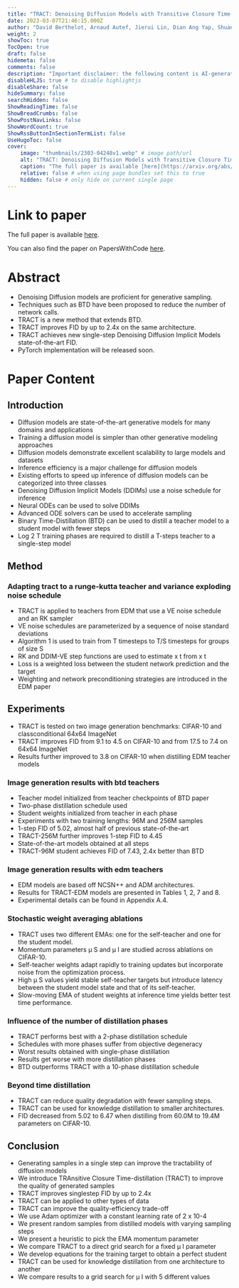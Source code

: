 ```yaml
---
title: "TRACT: Denoising Diffusion Models with Transitive Closure Time-Distillation"
date: 2023-03-07T21:46:15.000Z
author: "David Berthelot, Arnaud Autef, Jierui Lin, Dian Ang Yap, Shuangfei Zhai and 4 others"
weight: 2
showToc: true
TocOpen: true
draft: false
hidemeta: false
comments: false
description: "Important disclaimer: the following content is AI-generated, please make sure to fact check the presented information by reading the full paper."
disableHLJS: true # to disable highlightjs
disableShare: false
hideSummary: false
searchHidden: false
ShowReadingTime: false
ShowBreadCrumbs: false
ShowPostNavLinks: false
ShowWordCount: true
ShowRssButtonInSectionTermList: false
UseHugoToc: false
cover:
    image: "thumbnails/2303-04248v1.webp" # image path/url
    alt: "TRACT: Denoising Diffusion Models with Transitive Closure Time-Distillation" # alt text
    caption: "The full paper is available [here](https://arxiv.org/abs/2303.04248)." # display caption under cover
    relative: false # when using page bundles set this to true
    hidden: false # only hide on current single page
---
```


# Link to paper
The full paper is available [here](https://arxiv.org/abs/2303.04248).

You can also find the paper on PapersWithCode [here](https://paperswithcode.com/paper/tract-denoising-diffusion-models-with).

# Abstract
- Denoising Diffusion models are proficient for generative sampling.
- Techniques such as BTD have been proposed to reduce the number of network calls.
- TRACT is a new method that extends BTD.
- TRACT improves FID by up to 2.4x on the same architecture.
- TRACT achieves new single-step Denoising Diffusion Implicit Models state-of-the-art FID.
- PyTorch implementation will be released soon.

# Paper Content

## Introduction
- Diffusion models are state-of-the-art generative models for many domains and applications
- Training a diffusion model is simpler than other generative modeling approaches
- Diffusion models demonstrate excellent scalability to large models and datasets
- Inference efficiency is a major challenge for diffusion models
- Existing efforts to speed up inference of diffusion models can be categorized into three classes
- Denoising Diffusion Implicit Models (DDIMs) use a noise schedule for inference
- Neural ODEs can be used to solve DDIMs
- Advanced ODE solvers can be used to accelerate sampling
- Binary Time-Distillation (BTD) can be used to distill a teacher model to a student model with fewer steps
- Log 2 T training phases are required to distill a T-steps teacher to a single-step model

## Method

### Adapting tract to a runge-kutta teacher and variance exploding noise schedule
- TRACT is applied to teachers from EDM that use a VE noise schedule and an RK sampler
- VE noise schedules are parameterized by a sequence of noise standard deviations
- Algorithm 1 is used to train from T timesteps to T/S timesteps for groups of size S
- RK and DDIM-VE step functions are used to estimate x t from x t
- Loss is a weighted loss between the student network prediction and the target
- Weighting and network preconditioning strategies are introduced in the EDM paper

## Experiments
- TRACT is tested on two image generation benchmarks: CIFAR-10 and classconditional 64x64 ImageNet
- TRACT improves FID from 9.1 to 4.5 on CIFAR-10 and from 17.5 to 7.4 on 64x64 ImageNet
- Results further improved to 3.8 on CIFAR-10 when distilling EDM teacher models

### Image generation results with btd teachers
- Teacher model initialized from teacher checkpoints of BTD paper
- Two-phase distillation schedule used
- Student weights initialized from teacher in each phase
- Experiments with two training lengths: 96M and 256M samples
- 1-step FID of 5.02, almost half of previous state-of-the-art
- TRACT-256M further improves 1-step FID to 4.45
- State-of-the-art models obtained at all steps
- TRACT-96M student achieves FID of 7.43, 2.4x better than BTD

### Image generation results with edm teachers
- EDM models are based off NCSN++ and ADM architectures.
- Results for TRACT-EDM models are presented in Tables 1, 2, 7 and 8.
- Experimental details can be found in Appendix A.4.

### Stochastic weight averaging ablations
- TRACT uses two different EMAs: one for the self-teacher and one for the student model.
- Momentum parameters µ S and µ I are studied across ablations on CIFAR-10.
- Self-teacher weights adapt rapidly to training updates but incorporate noise from the optimization process.
- High µ S values yield stable self-teacher targets but introduce latency between the student model state and that of its self-teacher.
- Slow-moving EMA of student weights at inference time yields better test time performance.

### Influence of the number of distillation phases
- TRACT performs best with a 2-phase distillation schedule
- Schedules with more phases suffer from objective degeneracy
- Worst results obtained with single-phase distillation
- Results get worse with more distillation phases
- BTD outperforms TRACT with a 10-phase distillation schedule

### Beyond time distillation
- TRACT can reduce quality degradation with fewer sampling steps.
- TRACT can be used for knowledge distillation to smaller architectures.
- FID decreased from 5.02 to 6.47 when distilling from 60.0M to 19.4M parameters on CIFAR-10.

## Conclusion
- Generating samples in a single step can improve the tractability of diffusion models
- We introduce TRAnsitive Closure Time-distillation (TRACT) to improve the quality of generated samples
- TRACT improves singlestep FID by up to 2.4x
- TRACT can be applied to other types of data
- TRACT can improve the quality-efficiency trade-off
- We use Adam optimizer with a constant learning rate of 2 x 10-4
- We present random samples from distilled models with varying sampling steps
- We present a heuristic to pick the EMA momentum parameter
- We compare TRACT to a direct grid search for a fixed µ I parameter
- We develop equations for the training target to obtain a perfect student
- TRACT can be used for knowledge distillation from one architecture to another
- We compare results to a grid search for µ I with 5 different values
